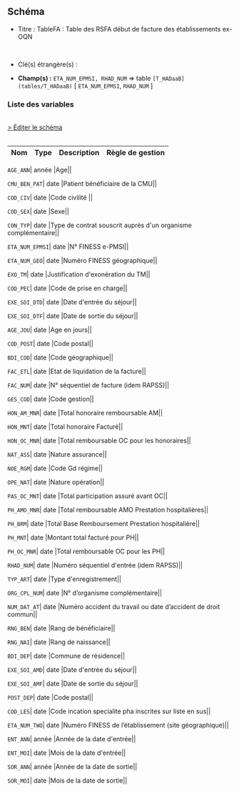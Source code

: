 ## Schéma


- Titre : TableFA : Table des RSFA début de facture des établissements ex-OQN
<br />



- Clé(s) étrangère(s) : <br />

- **Champ(s) :** `ETA_NUM_EPMSI, RHAD_NUM`
  => table `[T_HADaaB](tables/T_HADaaB)` [ `ETA_NUM_EPMSI`, `RHAD_NUM` ]<br />

 
### Liste des variables
<br />
<div>
    <a href="https://gitlab.com/healthdatahub/applications-du-hdh/schema-snds/-/tree/master/schemas/T_HADaaFA/T_HADaaFA.json"
       target="_blank" rel="noopener noreferrer">> Éditer le schéma</a>
</div>
<br />

Nom | Type | Description | Règle de gestion
-|-|-|-



`AGE_ANN`| année |Age||

`CMU_BEN_PAT`| date |Patient bénéficiaire de la CMU||

`COD_CIV`| date |Code civilité ||

`COD_SEX`| date |Sexe||

`CON_TYP`| date |Type de contrat souscrit auprès d'un organisme complémentaire||

`ETA_NUM_EPMSI`| date |N° FINESS e-PMSI||

`ETA_NUM_GEO`| date |Numéro FINESS  géographique||

`EXO_TM`| date |Justification d'exonération du TM||

`COD_PEC`| date |Code de prise en charge||

`EXE_SOI_DTD`| date |Date d'entrée du séjour||

`EXE_SOI_DTF`| date |Date de sortie du séjour||

`AGE_JOU`| date |Age en jours||

`COD_POST`| date |Code postal||

`BDI_COD`| date |Code géographique||

`FAC_ETL`| date |Etat de liquidation de la facture||

`FAC_NUM`| date |N° séquentiel de facture (idem RAPSS)||

`GES_COD`| date |Code gestion||

`HON_AM_MNR`| date |Total honoraire remboursable AM||

`HON_MNT`| date |Total honoraire Facturé||

`HON_OC_MNR`| date |Total remboursable OC pour les honoraires||

`NAT_ASS`| date |Nature assurance||

`NOE_RGM`| date |Code Gd régime||

`OPE_NAT`| date |Nature opération||

`PAS_OC_MNT`| date |Total participation assuré avant OC||

`PH_AMO_MNR`| date |Total remboursable AMO Prestation hospitalières||

`PH_BRM`| date |Total Base Remboursement Prestation hospitalière||

`PH_MNT`| date |Montant total facturé pour  PH||

`PH_OC_MNR`| date |Total remboursable OC pour les PH||

`RHAD_NUM`| date |Numéro séquentiel d'entrée (idem RAPSS)||

`TYP_ART`| date |Type d'enregistrement||

`ORG_CPL_NUM`| date |N° d’organisme complémentaire||

`NUM_DAT_AT`| date |Numéro accident du travail ou date d’accident de droit commun||

`RNG_BEN`| date |Rang de bénéficiaire||

`RNG_NAI`| date |Rang de naissance||

`BDI_DEP`| date |Commune de résidence||

`EXE_SOI_AMD`| date |Date d'entrée du séjour||

`EXE_SOI_AMF`| date |Date de sortie du séjour||

`POST_DEP`| date |Code postal||

`COD_LES`| date |Code incation specialite pha inscrites sur liste en sus||

`ETA_NUM_TWO`| date |Numéro FINESS de l’établissement (site géographique)||

`ENT_ANN`| année |Année de la date d'entrée||

`ENT_MOI`| date |Mois de la date d'entrée||

`SOR_ANN`| année |Année de la date de sortie||

`SOR_MOI`| date |Mois de la date de sortie||
